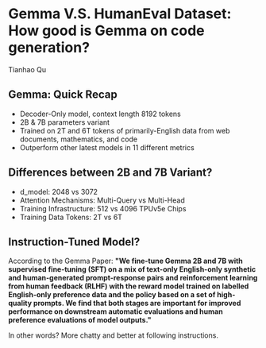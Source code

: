 # Gemma V.S. HumanEval Dataset: How good is Gemma on code generation?
Tianhao Qu

## Gemma: Quick Recap
- Decoder-Only model, context length 8192 tokens
- 2B & 7B parameters variant
- Trained on 2T and 6T tokens of primarily-English data from web documents, mathematics, and code
- Outperform other latest models in 11 different metrics

## Differences between 2B and 7B Variant?
- d_model: 2048 vs 3072
- Attention Mechanisms: Multi-Query vs Multi-Head
- Training Infrastructure: 512 vs 4096 TPUv5e Chips
- Training Data Tokens: 2T vs 6T

## Instruction-Tuned Model?
According to the Gemma Paper: **"We fine-tune Gemma 2B and 7B with supervised fine-tuning (SFT) on a mix of text-only English-only synthetic and human-generated prompt-response pairs and reinforcement learning from human feedback (RLHF) with the reward model trained on labelled English-only preference data and the policy based on a set of high-quality prompts. We find that both stages are important for improved performance on downstream automatic evaluations and human preference evaluations of model outputs."**

In other words? More chatty and better at following instructions.

